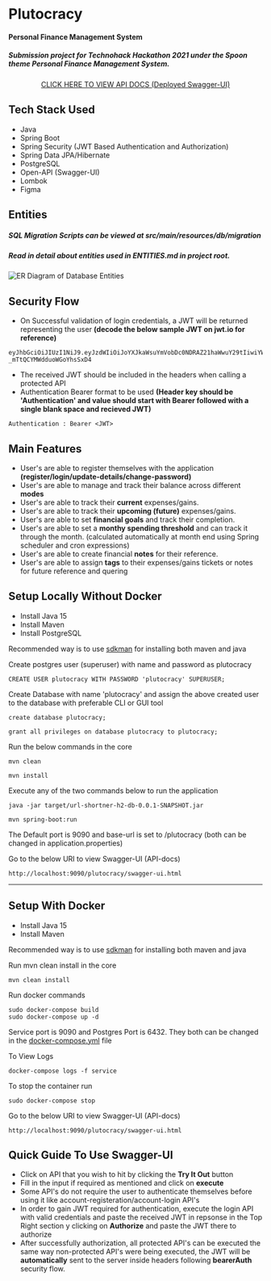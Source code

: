 # Plutocracy
#### Personal Finance Management System

##### Submission project for Technohack Hackathon 2021 under the Spoon theme Personal Finance Management System.

<center>
	<a target='_blank' href='https://plutocracy.herokuapp.com/plutocracy/swagger-ui.html'>CLICK HERE TO VIEW API DOCS (Deployed Swagger-UI)</a>
</center>

## Tech Stack Used 
* Java 
* Spring Boot
* Spring Security (JWT Based Authentication and Authorization)
* Spring Data JPA/Hibernate
* PostgreSQL
* Open-API (Swagger-UI)
* Lombok
* Figma

## Entities
##### SQL Migration Scripts can be viewed at src/main/resources/db/migration
##### Read in detail about entities used in ENTITIES.md in project root.
![ER Diagram of Database Entities](https://user-images.githubusercontent.com/69693621/119250906-e7159b80-bbc0-11eb-930d-944714b986f6.jpeg)


## Security Flow
* On Successful validation of login credentials, a JWT will be returned representing the user **(decode the below sample JWT on jwt.io for reference)**

```
eyJhbGciOiJIUzI1NiJ9.eyJzdWIiOiJoYXJkaWsuYmVobDc0NDRAZ21haWwuY29tIiwiYWNjb3VudF9jcmVhdGlvbl90aW1lc3RhbXAiOiIyMDIxLTA1LTIyVDExOjIyOjE5LjQ5MTQ4NiIsInVzZXJfaWQiOiIzODQ3ZjYxYy1hNjc0LTQ0N2UtYmQ0ZC0wZThhODk3NTg2YmQiLCJ0b3RhbF9iYWxhbmNlX2lkIjoiMWQyZWNiMzctMDNkNS00YjhhLWI0Y2MtMDllZTBmYjQwMDM3Iiwic2NvcGUiOiJ1c2VyIiwibmFtZSI6IkhhcmRpayBCZWhsIiwiZXhwIjoxNjIxNzA4NDE0LCJpYXQiOjE2MjE2NzI0MTR9.XaqcTVYUuBIBtp74pJK-_mTtQCYMWdduoWGoYhsSxD4
```
* The received JWT should be included in the headers when calling a protected API
* Authentication Bearer format to be used **(Header key should be 'Authentication' and value should start with Bearer followed with a single blank space and recieved JWT)**

```
Authentication : Bearer <JWT>
```

## Main Features
* User's are able to register themselves with the application **(register/login/update-details/change-password)**
* User's are able to manage and track their balance across different **modes**
* User's are able to track their **current** expenses/gains.
* User's are able to track their **upcoming (future)** expenses/gains.
* User's are able to set **financial goals** and track their completion.
* User's are able to set a **monthy spending threshold** and can track it through the month. (calculated automatically at month end using Spring scheduler and cron expressions)
* User's are able to create financial **notes** for their reference.
* User's are able to assign **tags** to their expenses/gains tickets or notes for future reference and quering


## Setup Locally Without Docker

* Install Java 15
* Install Maven
* Install PostgreSQL

Recommended way is to use [sdkman](https://sdkman.io/) for installing both maven and java

Create postgres user (superuser) with name and password as plutocracy

```
CREATE USER plutocracy WITH PASSWORD 'plutocracy' SUPERUSER;
```
Create Database with name 'plutocracy' and assign the above created user to the database with preferable CLI or GUI tool

```
create database plutocracy;
```

```
grant all privileges on database plutocracy to plutocracy;
```

Run the below commands in the core

```
mvn clean
```

```
mvn install
```

Execute any of the two commands below to run the application

```
java -jar target/url-shortner-h2-db-0.0.1-SNAPSHOT.jar
```

```
mvn spring-boot:run
```

The Default port is 9090 and base-url is set to /plutocracy (both can be changed in application.properties)

Go to the below URI to view Swagger-UI (API-docs)

```
http://localhost:9090/plutocracy/swagger-ui.html
```

---

## Setup With Docker
* Install Java 15
* Install Maven

Recommended way is to use [sdkman](https://sdkman.io/) for installing both maven and java

Run mvn clean install in the core

```
mvn clean install
```

Run docker commands

```
sudo docker-compose build
sudo docker-compose up -d
```

Service port is 9090 and Postgres Port is 6432. They both can be changed in the [docker-compose.yml](docker-compose.yml) file

To View Logs

```
docker-compose logs -f service
```

To stop the container run

```
sudo docker-compose stop
```

Go to the below URI to view Swagger-UI (API-docs)

```
http://localhost:9090/plutocracy/swagger-ui.html
```

## Quick Guide To Use Swagger-UI

* Click on API that you wish to hit by clicking the **Try It Out** button
* Fill in the input if required as mentioned and click on **execute**
* Some API's do not require the user to authenticate themselves before using it like account-registeration/account-login API's
* In order to gain JWT required for authentication, execute the login API with valid credentials and paste the received JWT in repsonse in the Top Right section y clicking on **Authorize** and paste the JWT there to authorize
* After successfully authorization, all protected API's can be executed the same way non-protected API's were being executed, the JWT will be **automatically** sent to the server inside headers following **bearerAuth** security flow. 

